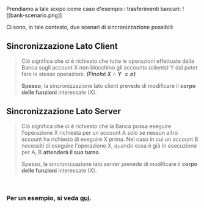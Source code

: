 Prendiamo a tale scopo come caso d'esempio i trasferimenti bancari:
![[bank-scenario.png]]

Ci sono, in tale contesto, due scenari di sincronizzazione possibili:
## Sincronizzazione **Lato Client**
> Ciò significa che ci è richiesto che tutte le operazioni effettuate dalla Banca sugli account X non blocchino gli accounts *(clients)* Y dal poter fare le stesse operazioni.  ***(Finché X $\cap$ Y $=\emptyset$)***
> 
> **Spesso**, la sincronizzazione lato client prevede di modificare il **corpo delle funzioni** interessate (X).

## Sincronizzazione **Lato Server**
> Ciò significa che ci è richiesto che la Banca possa eseguire l'operazione X richiesta per un account A solo se nessun altro account ha richiesto di eseguire X prima. Nel caso in cui un account B necessiti di eseguire l'operazione X, quando essa è già in esecuzione per A, B **attenderà il suo turno**.
>
> Spesso, la sincronizzazione lato server prevede di modificare il **corpo delle funzioni** interessate (X).


<br>

### Per un **esempio**, si veda [qui](luglio-2024.pdf).
